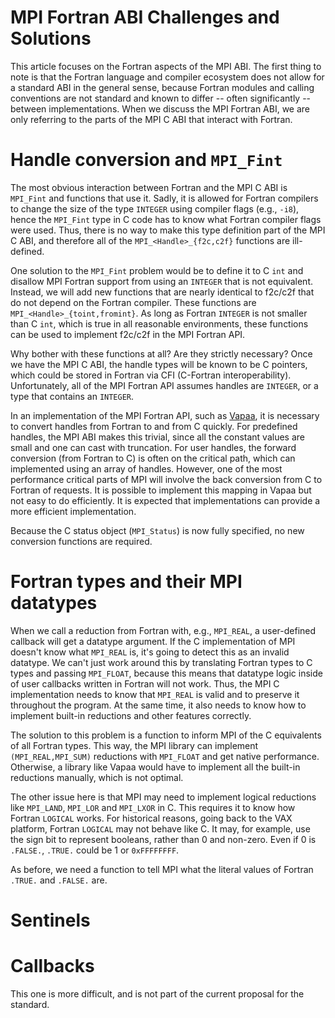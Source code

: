 # MPI Fortran ABI Challenges and Solutions

This article focuses on the Fortran aspects of the MPI ABI.
The first thing to note is that the Fortran language and compiler ecosystem
does not allow for a standard ABI in the general sense, because Fortran
modules and calling conventions are not standard and known to differ --
often significantly -- between implementations.
When we discuss the MPI Fortran ABI, we are only referring to the parts
of the MPI C ABI that interact with Fortran.

# Handle conversion and `MPI_Fint`

The most obvious interaction between Fortran and the MPI C ABI is `MPI_Fint`
and functions that use it.  Sadly, it is allowed for Fortran compilers to
change the size of the type `INTEGER` using compiler flags (e.g., `-i8`),
hence the `MPI_Fint` type in C code has to know what Fortran compiler flags
were used.  Thus, there is no way to make this type definition part of the
MPI C ABI, and therefore all of the `MPI_<Handle>_{f2c,c2f}` functions are
ill-defined.

One solution to the `MPI_Fint` problem would be to define it to C `int`
and disallow MPI Fortran support from using an `INTEGER` that is not
equivalent.  Instead, we will add new functions that are nearly identical
to f2c/c2f that do not depend on the Fortran compiler.  These functions
are `MPI_<Handle>_{toint,fromint}`.
As long as Fortran `INTEGER` is not smaller than C `int`, which is true
in all reasonable environments, these functions can be used to implement
f2c/c2f in the MPI Fortran API.

Why bother with these functions at all?  Are they strictly necessary?
Once we have the MPI C ABI, the handle types will be known to be C pointers,
which could be stored in Fortran via CFI (C-Fortran interoperability).
Unfortunately, all of the MPI Fortran API assumes handles are `INTEGER`,
or a type that contains an `INTEGER`.

In an implementation of the MPI Fortran API, 
such as [Vapaa](https://github.com/jeffhammond/vapaa), 
it is necessary to convert handles from Fortran to and from C quickly.
For predefined handles, the MPI ABI makes this trivial, since all the
constant values are small and one can cast with truncation.
For user handles, the forward conversion (from Fortran to C) is often
on the critical path, which can implemented using an array of handles.
However, one of the most performance critical parts of MPI will involve
the back conversion from C to Fortran of requests.  It is possible to
implement this mapping in Vapaa but not easy to do efficiently.
It is expected that implementations can provide a more efficient implementation.

Because the C status object (`MPI_Status`) is now fully specified, no
new conversion functions are required.

# Fortran types and their MPI datatypes

When we call a reduction from Fortran with, e.g., `MPI_REAL`,
a user-defined callback will get a datatype argument.
If the C implementation of MPI doesn't know what `MPI_REAL` is,
it's going to detect this as an invalid datatype.
We can't just work around this by translating Fortran types
to C types and passing `MPI_FLOAT`, because this means that
datatype logic inside of user callbacks written in Fortran will
not work.
Thus, the MPI C implementation needs to know that `MPI_REAL` is
valid and to preserve it throughout the program.
At the same time, it also needs to know how to implement built-in
reductions and other features correctly.

The solution to this problem is a function to inform MPI of the
C equivalents of all Fortran types.  This way, the MPI library can
implement `(MPI_REAL,MPI_SUM)` reductions with `MPI_FLOAT` and get
native performance.  Otherwise, a library like Vapaa would have to
implement all the built-in reductions manually, which is not optimal.

The other issue here is that MPI may need to implement logical reductions
like `MPI_LAND`, `MPI_LOR` and `MPI_LXOR` in C.  This requires it to know
how Fortran `LOGICAL` works.  For historical reasons, going back to the
VAX platform, Fortran `LOGICAL` may not behave like C.  It may, for example,
use the sign bit to represent booleans, rather than 0 and non-zero.
Even if 0 is `.FALSE.`, `.TRUE.` could be 1 or `0xFFFFFFFF`.

As before, we need a function to tell MPI what the literal values of
Fortran `.TRUE.` and `.FALSE.` are.

# Sentinels


# Callbacks

This one is more difficult, and is not part of the current proposal for the standard.
